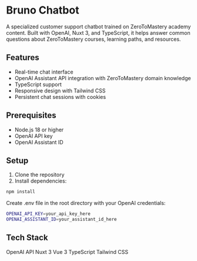 # Bruno Chatbot

A specialized customer support chatbot trained on ZeroToMastery academy content. Built with OpenAI, Nuxt 3, and TypeScript, it helps answer common questions about ZeroToMastery courses, learning paths, and resources.

## Features

- Real-time chat interface
- OpenAI Assistant API integration with ZeroToMastery domain knowledge
- TypeScript support
- Responsive design with Tailwind CSS
- Persistent chat sessions with cookies

## Prerequisites

- Node.js 18 or higher
- OpenAI API key
- OpenAI Assistant ID

## Setup

1. Clone the repository
2. Install dependencies:

```sh
npm install
```

Create .env file in the root directory with your OpenAI credentials:

```sh
OPENAI_API_KEY=your_api_key_here
OPENAI_ASSISTANT_ID=your_assistant_id_here
```

## Tech Stack

OpenAI API
Nuxt 3
Vue 3
TypeScript
Tailwind CSS

